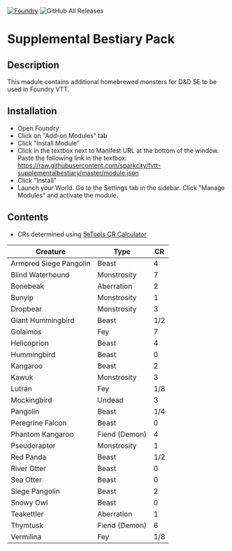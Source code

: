 [![Foundry](https://img.shields.io/badge/Foundry-0.6.5-green)](https://foundryvtt.com/)
![GitHub All Releases](https://img.shields.io/github/downloads/sparkcity/fvtt-supplementalbestiary/total)

# Supplemental Bestiary Pack

## Description
This module contains additional homebrewed monsters for D&D 5E to be used in Foundry VTT.

## Installation
* Open Foundry
* Click on "Add-on Modules" tab
* Click "Install Module"
* Click in the textbox next to Manifest URL at the bottom of the window. Paste the following link in the textbox: https://raw.githubusercontent.com/sparkcity/fvtt-supplementalbestiary/master/module.json
* Click "Install"
* Launch your World. Go to the Settings tab in the sidebar. Click "Manage Modules" and activate the module.

## Contents
* CRs determined using [5eTools CR Calculator](https://5e.tools/crcalculator.html)

| Creature | Type | CR |
| ------ | ------ | ------ |
| Armored Siege Pangolin | Beast | 4 |
| Blind Waterhound | Monstrosity | 7 |
| Bonebeak | Aberration | 2 |
| Bunyip | Monstrosity | 1 |
| Dropbear | Monstrosity | 3 |
| Giant Hummingbird | Beast | 1/2 |
| Golaimos | Fey | 7 |
| Helicoprion | Beast | 4 |
| Hummingbird | Beast | 0 |
| Kangaroo | Beast | 2 |
| Kawuk | Monstrosity | 3 |
| Lutran | Fey  | 1/8 |
| Mockingbird | Undead | 3 |
| Pangolin | Beast | 1/4 |
| Peregrine Falcon | Beast | 0 |
| Phantom Kangaroo | Fiend (Demon) | 4 |
| Pseudoraptor | Monstrosity | 1 |
| Red Panda | Beast | 1/2 |
| River Otter | Beast | 0 |
| Sea Otter | Beast | 0 |
| Siege Pangolin | Beast | 2 |
| Snowy Owl | Beast | 0 |
| Teakettler | Aberration | 1 |
| Thymtusk | Fiend (Demon) | 6 |
| Vermilina | Fey | 1/8 |

